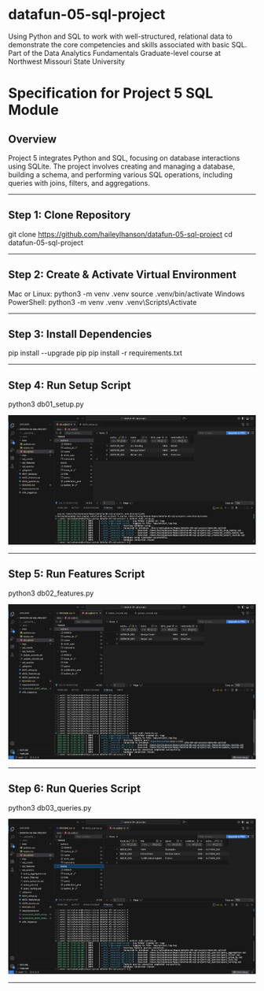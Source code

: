 # datafun-05-sql-project
Using Python and SQL to work with well-structured, relational data to demonstrate the core competencies and skills associated with basic SQL. Part of the Data Analytics Fundamentals Graduate-level course at Northwest Missouri State University

# Specification for Project 5 SQL Module

## Overview

Project 5 integrates Python and SQL,
focusing on database interactions using SQLite.
The project involves creating and managing a database, building a schema, and performing various SQL operations,
including queries with joins, filters, and aggregations.

---

## Step 1: Clone Repository 
git clone https://github.com/haileylhanson/datafun-05-sql-project
cd datafun-05-sql-project

---

## Step 2: Create & Activate Virtual Environment 

Mac or Linux: python3 -m venv .venv source .venv/bin/activate
Windows PowerShell: python3 -m venv .venv .venv\Scripts\Activate

---

## Step 3: Install Dependencies

pip install --upgrade pip
pip install -r requirements.txt

---

## Step 4: Run Setup Script

python3 db01_setup.py

![setup screenshot](screenshot_db01_setup.png)

---

## Step 5: Run Features Script

python3 db02_features.py

![features screenshot](screenshot_db02_features.png)

---

## Step 6: Run Queries Script

python3 db03_queries.py

![queries screenshot](screenshot_db03_queries.png)

---
